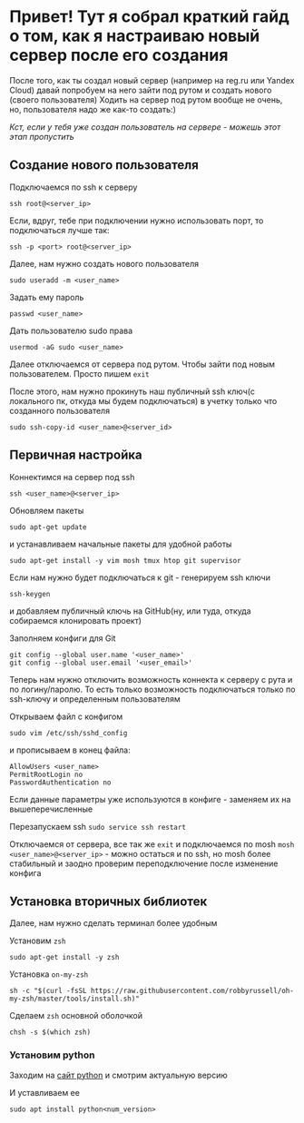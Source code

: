 # Привет! Тут я собрал краткий гайд о том, как я настраиваю новый сервер после его создания

После того, как ты создал новый сервер (например на reg.ru или Yandex Cloud) давай попробуем на него зайти под рутом и создать нового (своего пользователя)
Ходить на сервер под рутом вообще не очень, но, пользователя надо же как-то создать:)

*Кст, если у тебя уже создан пользователь на сервере - можешь этот этап пропустить*

## Создание нового пользователя
Подключаемся по ssh к серверу

```
ssh root@<server_ip>
```

Если, вдруг, тебе при подключении нужно использовать порт, то подключаться лучше так:
```
ssh -p <port> root@<server_ip>
```

Далее, нам нужно создать нового пользователя 
```
sudo useradd -m <user_name>
```

Задать ему пароль 
```
passwd <user_name>
```

Дать пользователю sudo права 
```
usermod -aG sudo <user_name>
```


Далее отключаемся от сервера под рутом. Чтобы зайти под новым пользователем. Просто пишем ```exit```

После этого, нам нужно прокинуть наш публичный ssh ключ(с локального пк, откуда мы будем подключаться) в учетку только что созданного пользователя
```
sudo ssh-copy-id <user_name>@<server_id>
```


## Первичная настройка

Коннектимся на сервер под ssh 
```
ssh <user_name>@<server_ip>
```


Обновляем пакеты 
```
sudo apt-get update
```
и устанавливаем начальные пакеты для удобной работы 
```
sudo apt-get install -y vim mosh tmux htop git supervisor
```

Если нам нужно будет подключаться к git - генерируем ssh ключи 
```
ssh-keygen
``` 
и добавляем публичный ключь на GitHub(ну, или туда, откуда собираемся клонировать проект)

Заполняем конфиги для Git 
```
git config --global user.name '<user_name>'
git config --global user.email '<user_email>'
```


Теперь нам нужно отключить возможность коннекта к серверу с рута и по логину/паролю. То есть  только возможность подключаться только по ssh-ключу и определенным пользователям

Открываем файл с конфигом
```
sudo vim /etc/ssh/sshd_config
```
 и прописываем в конец файла:
```
AllowUsers <user_name>
PermitRootLogin no
PasswordAuthentication no
```
Если данные параметры уже используются в конфиге - заменяем их на вышеперечисленные

Перезапускаем ssh ```sudo service ssh restart```

Отключаемся от сервера, все так же ```exit``` и подключаемся по mosh ```mosh <user_name>@<server_ip>``` - можно остаться и по ssh, но mosh более стабильный и заодно проверим переподключение после изменение конфига


## Установка вторичных библиотек
Далее, нам нужно сделать терминал более удобным

Установим ```zsh```
```
sudo apt-get install -y zsh
```

Установка ```on-my-zsh```
```
sh -c "$(curl -fsSL https://raw.githubusercontent.com/robbyrussell/oh-my-zsh/master/tools/install.sh)"
```

Сделаем ```zsh``` основной оболочкой
```
chsh -s $(which zsh)
```

### Установим python

Заходим на [сайт python](https://www.python.org/downloads/) и смотрим актуальную версию

И уставливаем ее
```
sudo apt install python<num_version>
```
 




